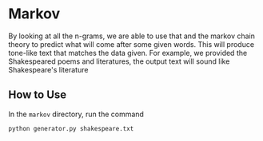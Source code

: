 # Markov

By looking at all the n-grams, we are able to use that and the markov chain theory to predict what will come after some given words. This will produce tone-like text that matches the data given. For example, we provided the Shakespeared poems and literatures, the output text will sound like Shakespeare's literature

## How to Use

In the `markov` directory, run the command

`python generator.py shakespeare.txt`
